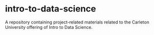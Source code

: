 # intro-to-data-science
A repository containing project-related materials related to the Carleton University offering of Intro to Data Science.
